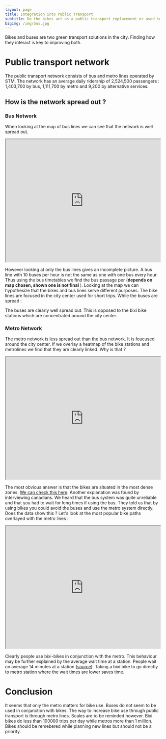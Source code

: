 ```yaml
---
layout: page
title: Integration into Public Transport
subtitle: Do the bikes act as a public transport replacement or used to fill the gaps?
bigimg: /img/bus.jpg
---
```


Bikes and buses are two green transport solutions in the city. Finding how they interact is key to improving both.

# Public transport network

The public transport network consists of bus and metro lines operated by STM. The network has an average daily ridership of 2,524,500 passengers : 1,403,700 by bus, 1,111,700 by metro and 9,200 by alternative services. 

## How is the network spread out ?

### Bus Network

When looking at the map of bus lines we can see that the network is well spread out. 

<iframe src="https://daviskia.github.io/maps/Bus_Lines.html" width="100%" height="400px"></iframe>


However looking at only the bus lines gives an incomplete picture. A bus line with 10 buses per hour is not the same as one with one bus every hour. Thus using the bus timetables we find the bus passage per (**depends on map chosen, shown one is not final** ). Looking at the map we can hypothesize that the bikes and bus lines serve different purposes. The bike lines are focused in the city center used for short trips. While the buses are spread :


The buses are clearly well spread out. This is opposed to the bixi bike stations which are concentrated around the city center. 

### Metro Network

The metro network is less spread out than the bus network. It is foucused around the city center. If we overlay a heatmap of the bike stations and metrolines we find that they are clearly linked. Why is that ?
<iframe src="https://daviskia.github.io/maps/public_transport/Matching_Bixi_Stations_HeatMap-with_Metro_Lines.html" width="100%" height="400px"></iframe>

The most obvious answer is that the bikes are situated in the most dense zones. [We can check this here](http://censusmapper.ca/#11/45.5273/-73.6966). Another explanation was found by interviewing canadians. We heard that the bus system was quite unreliable and that you had to wait for long times if using the bus. They told us that by using bikes you could avoid the buses and use the metro system directly. Does the data show this ? Let's look  at the most popular bike paths overlayed with the metro lines :

<iframe src="https://daviskia.github.io/maps/public_transport/metro_routes.html" width="100%" height="400px"></iframe>

Clearly people use bixi-bikes in conjunction with the metro. This behaviour may be further explained by the average wait time at a station. People wait on average 14 minutes at a station ([source](https://moovitapp.com/insights/en/Moovit_Insights_Public_Transit_Index_Canada_Montreal_QC-342)). Taking a bixi bike to go directly to metro station where the wait times are lower saves time. 

# Conclusion 

It seems that only the metro matters for bike use. Buses do not seem to be used in conjunction with bikes. The way to increase bike use through public transport is through metro lines. Scales are to be reminded however. Bixi bikes do less than 100000 trips per day while metros more than 1 million. Bikes should be remebered while planning new lines but should not be a priority. 

